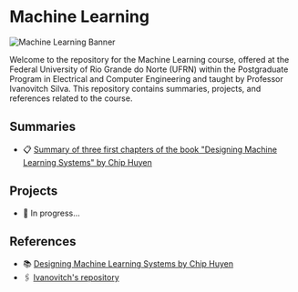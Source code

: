 # Machine Learning
![Machine Learning Banner](https://dummyimage.com/1200x400/000/fff&text=Machine+Learning)

Welcome to the repository for the Machine Learning course, offered at the Federal University of Rio Grande do Norte (UFRN) within the Postgraduate Program in Electrical and Computer Engineering and taught by Professor Ivanovitch Silva. This repository contains summaries, projects, and references related to the course.

## Summaries
- 📋 [Summary of three first chapters of the book "Designing Machine Learning Systems" by Chip Huyen](https://github.com/thaisaraujom/machine-learning/tree/main/summaries/summary_1)

## Projects
- 📁 In progress...

##  References
- 📚 [Designing Machine Learning Systems by Chip Huyen](https://www.oreilly.com/library/view/designing-machine-learning/9781098107956/)
- 🖇️ [Ivanovitch's repository](https://github.com/ivanovitchm/PPGEEC2318)